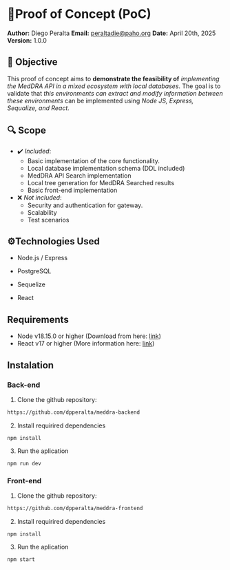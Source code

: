 
# 🧪Proof of Concept (PoC)

  

**Author:** Diego Peralta
**Email:** peraltadie@paho.org
**Date:** April 20th, 2025
**Version:** 1.0.0


## 🎯 Objective

This proof of concept aims to **demonstrate the feasibility of** _implementing the MedDRA API in a mixed ecosystem with local databases_. The goal is to validate that _this environments can extract and modify information between these environments_ can be implemented using _Node JS, Express, Sequalize, and React_.  

## 🔍 Scope

-   ✔️ _Included_:
	- Basic implementation of the core functionality.
	- Local database implementation schema (DDL included)
	- MedDRA API Search implementation
	- Local tree generation for MedDRA Searched results
	- Basic front-end implementation
- ❌ _Not included_:
	- Security and authentication for gateway.
	- Scalability
	- Test scenarios

## ⚙️Technologies Used

-   Node.js / Express
    
-   PostgreSQL
    
-   Sequelize
    
-   React
  

## Requirements

  

- Node v18.15.0 or higher (Download from here: [link](https://nodejs.org/en/download/prebuilt-installer/current))
- React v17  or higher (More information here: [link](https://react.dev/learn))
  
## Instalation

### Back-end

1. Clone the github repository:
  
```bash
https://github.com/dpperalta/meddra-backend
```

2. Install requirired dependencies  

```
npm install
```

  

3. Run the aplication 

```
npm run dev
```

### Front-end

1. Clone the github repository:
  
```bash
https://github.com/dpperalta/meddra-frontend
```

2. Install requirired dependencies  

```
npm install
```

  

3. Run the aplication 

```
npm start
```

